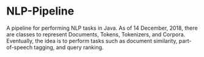 # NLP-Pipeline
A pipeline for performing NLP tasks in Java. As of 14 December, 2018, there are classes to represent Documents, Tokens, Tokenizers, and Corpora. Eventually, the idea is to perform tasks such as document similarity, part-of-speech tagging, and query ranking.
